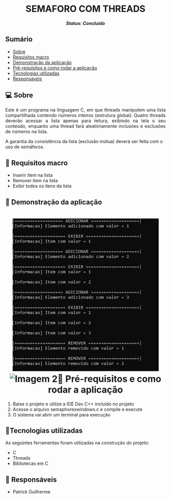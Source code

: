<h1 align="center">SEMAFORO COM THREADS</h1><!--Nome curto e objetivo-->
<h5 align="center">Status: Concluido </h5><!--Concluido, Em andamento ou Finalizado-->


<h2>Sumário</h2>
<!--Sumário que leva as sessões do readme-->
<ul>
    <li><a href="#sobre">Sobre</a></li>
    <li><a href="#requisitosmacro">Requisitos macro</a></li>
    <li><a href="#demo">Demonstração da aplicação</a></li>
    <li><a href="#prereq">Pré-requisitos e como rodar a aplicação</a></li>
    <li><a href="#tec">Tecnologias utilizadas</a></li>
    <li><a href="#autor">Responsáveis</a></li>
</ul>


<h2 id="sobre">💻 Sobre</h2>
<!--Descrição do contexto e produto do projeto - Consulte o documento F001-NDSI-Levantamento de Macro Requisitos-->
<p align="justify">
Este é um programa na linguagem C, em que threads manipulem uma lista compartilhada contendo números inteiros (estrutura global). Quatro threads deverão acessar a lista apenas para leitura, exibindo na tela o seu conteúdo, enquanto uma thread fará aleatóriamente inclusões e exclusões de números na lista.
</p>
<p>
A garantia da consistência da lista (exclusão mútua) deverá ser feita com o uso de semáforos.
</p>


<h2 id="requisitosmacro">📝 Requisitos macro</h2>
<!--Lista de todos as funcionalidades do sistema (nível macro)-->
<ul>
    <li>Inserir item na lista</li>
    <li>Remover item na lista</li>
    <li>Exibir todos os itens da lista</li>
</ul>


<h2 id="demo">🎥 Demonstração da aplicação</h2>
<!--Conjunto de prints da aplicação-->
<h1 align="center">
    <img title="Imagem 1" src="demonstracao/1.png"/>
    <img title="Imagem 2" src="demonstracao/2.png/>
</h1>


<h2 id="prereq">📀 Pré-requisitos e como rodar a aplicação</h2>
<!--Descrição do pré requisito de instalação na maquina em forma de passo a passo-->
<ol>
    <li>Baixe o projeto e utilize a IDE Dev C++ incluido no projeto</li>
    <li>Acesse o arquivo semaphoreswindows.c e compile e execute</li>
    <li>O sistema vai abrir um terminal para execução</li>
</ol>


<h2 id="tec">🔨Tecnologias utilizadas</h2>
<!--Descrição das tecnologias utilizadas (linguagem, biblioteca, framework etc)-->
<p>As seguintes ferramentas foram utilizadas na construção do projeto:</p>
<ul>
    <li>C</li>
    <li>Threads</li>
    <li>Bibliotecas em C</li>
</ul>


<h2 id="autor">👦 Responsáveis</h2>
<!--Listagem dos responsáveis pelo projeto-->
<ul>
   <li>Patrick Guilherme</li>
<ul>
